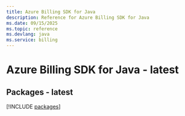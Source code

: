 ```yaml
---
title: Azure Billing SDK for Java
description: Reference for Azure Billing SDK for Java
ms.date: 09/15/2025
ms.topic: reference
ms.devlang: java
ms.service: billing
---
```

# Azure Billing SDK for Java - latest
## Packages - latest
[!INCLUDE [packages](billing-index.md)]